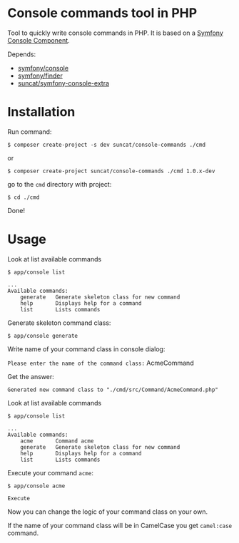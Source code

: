 Console commands tool in PHP
================

Tool to quickly write console commands in PHP.
It is based on a [Symfony Console Component](http://symfony.com/doc/master/components/console/introduction.html).

Depends:
* [symfony/console](https://github.com/symfony/Console)
* [symfony/finder](https://github.com/symfony/Finder)
* [suncat/symfony-console-extra](https://github.com/suncat2000/symfony-console-extra)

Installation
================

Run command:
````
$ composer create-project -s dev suncat/console-commands ./cmd
````
or
````
$ composer create-project suncat/console-commands ./cmd 1.0.x-dev
````

go to the `cmd` directory with project:

````
$ cd ./cmd
````
Done!

Usage
===============

Look at list available commands
````
$ app/console list
````

````
...
Available commands:
    generate   Generate skeleton class for new command
    help       Displays help for a command
    list       Lists commands
````

Generate skeleton command class:
````
$ app/console generate
````
Write name of your command class in console dialog:

`Please enter the name of the command class:` AcmeCommand

Get the answer:
````
Generated new command class to "./cmd/src/Command/AcmeCommand.php"
````
Look at list available commands
````
$ app/console list
````
````
...
Available commands:
    acme       Command acme
    generate   Generate skeleton class for new command
    help       Displays help for a command
    list       Lists commands
````

Execute your command `acme`:

````
$ app/console acme

Execute

````
Now you can change the logic of your command class on your own.

If the name of your command class will be in CamelCase you get `camel:case` command.